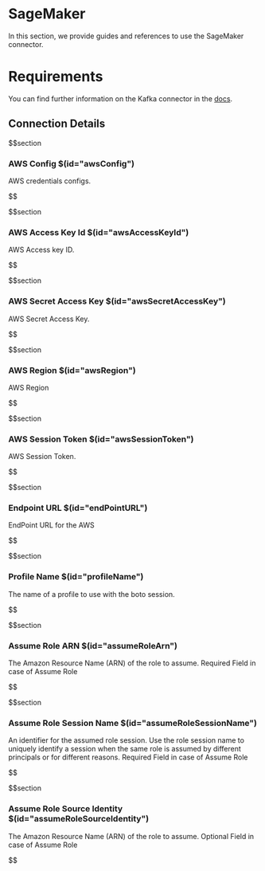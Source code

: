 # SageMaker

In this section, we provide guides and references to use the SageMaker connector.

# Requirements
<!-- to be updated -->
You can find further information on the Kafka connector in the [docs](https://docs.open-metadata.org/connectors/mlmodel/sagemaker).

## Connection Details

$$section
### AWS Config $(id="awsConfig")

AWS credentials configs.
<!-- awsConfig to be updated -->
$$

$$section
### AWS Access Key Id $(id="awsAccessKeyId")

AWS Access key ID.
<!-- awsAccessKeyId to be updated -->
$$

$$section
### AWS Secret Access Key $(id="awsSecretAccessKey")

AWS Secret Access Key.
<!-- awsSecretAccessKey to be updated -->
$$

$$section
### AWS Region $(id="awsRegion")

AWS Region
<!-- awsRegion to be updated -->
$$

$$section
### AWS Session Token $(id="awsSessionToken")

AWS Session Token.
<!-- awsSessionToken to be updated -->
$$

$$section
### Endpoint URL $(id="endPointURL")

EndPoint URL for the AWS
<!-- endPointURL to be updated -->
$$

$$section
### Profile Name $(id="profileName")

The name of a profile to use with the boto session.
<!-- profileName to be updated -->
$$

$$section
### Assume Role ARN $(id="assumeRoleArn")

The Amazon Resource Name (ARN) of the role to assume. Required Field in case of Assume Role
<!-- assumeRoleARN to be updated -->
$$

$$section
### Assume Role Session Name $(id="assumeRoleSessionName")

An identifier for the assumed role session. Use the role session name to uniquely identify a session when the same role is assumed by different principals or for different reasons. Required Field in case of Assume Role
<!-- assumeRoleSessionName to be updated -->
$$

$$section
### Assume Role Source Identity $(id="assumeRoleSourceIdentity")

The Amazon Resource Name (ARN) of the role to assume. Optional Field in case of Assume Role
<!-- assumeRoleSourceIdentity to be updated -->
$$
